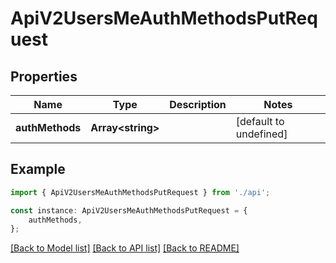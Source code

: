 # ApiV2UsersMeAuthMethodsPutRequest


## Properties

Name | Type | Description | Notes
------------ | ------------- | ------------- | -------------
**authMethods** | **Array&lt;string&gt;** |  | [default to undefined]

## Example

```typescript
import { ApiV2UsersMeAuthMethodsPutRequest } from './api';

const instance: ApiV2UsersMeAuthMethodsPutRequest = {
    authMethods,
};
```

[[Back to Model list]](../README.md#documentation-for-models) [[Back to API list]](../README.md#documentation-for-api-endpoints) [[Back to README]](../README.md)
